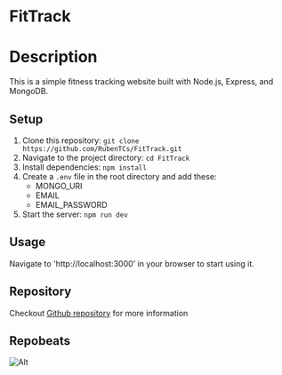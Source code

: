 # FitTrack

# Description
This is a simple fitness tracking website built with Node.js, Express, and MongoDB.

## Setup
1. Clone this repository: `git clone https://github.com/RubenTCs/FitTrack.git`
2. Navigate to the project directory: `cd FitTrack`
3. Install dependencies: `npm install`
4. Create a `.env` file in the root directory and add these:
    - MONGO_URI
    - EMAIL
    - EMAIL_PASSWORD
5. Start the server: `npm run dev`

## Usage

Navigate to 'http://localhost:3000' in your browser to start using it.

## Repository

Checkout [Github repository](https://github.com/RubenTCs/FitTrack) for more information

## Repobeats
![Alt](https://repobeats.axiom.co/api/embed/1e591537b4d5fe4c8a65089874a531573ccfaeeb.svg "Repobeats analytics image")
